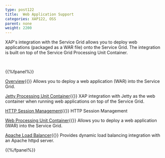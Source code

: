 ```yaml
---
type: post122
title:  Web Application Support
categories: XAP122, OSS
parent: none
weight: 2200
---
```




XAP's integration with the Service Grid allows you to deploy web applications (packaged as a WAR file) onto the Service Grid. The integration is built on top of the Service Grid Processing Unit Container.


<br>

{{%fpanel%}}

[Overview](./web-application-support-overview.html){{<wbr>}}
Allows you to deploy a web application (WAR) into the Service Grid.

[Jetty Processing Unit Container](./web-jetty-processing-unit-container.html){{<wbr>}}
XAP integration with Jetty as the web container when running web applications on top of the Service Grid.

[HTTP Session Management](./http-session-management.html){{<wbr>}}
HTTP Session Management

[Web Processing Unit Container](./web-processing-unit-container.html){{<wbr>}}
Allows you to deploy a web application (WAR) into the Service Grid.

[Apache Load Balancer](./apache-load-balancer-agent.html){{<wbr>}}
Provides dynamic load balancing integration with an Apache httpd server.


{{%/fpanel%}}

